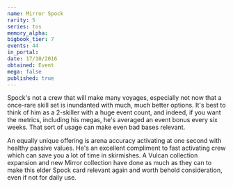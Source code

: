 ```yaml
---
name: Mirror Spock
rarity: 5
series: tos
memory_alpha:
bigbook_tier: 7
events: 44
in_portal:
date: 17/10/2016
obtained: Event
mega: false
published: true
---
```


Spock's not a crew that will make many voyages, especially not now that a once-rare skill set is inundanted with much, much better options. It's best to think of him as a 2-skiller with a huge event count, and indeed, if you want the metrics, including his megas, he's averaged an event bonus every six weeks. That sort of usage can make even bad bases relevant.

An equally unique offering is arena accuracy activating at one second with healthy passive values. He's an excellent compliment to fast activating crew which can save you a lot of time in skirmishes. A Vulcan collection expansion and new Mirror collection have done as much as they can to make this elder Spock card relevant again and worth behold consideration, even if not for daily use.

